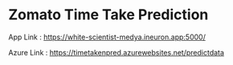 # Zomato Time Take Prediction 


App Link : 
https://white-scientist-medya.ineuron.app:5000/

Azure Link : 
https://timetakenpred.azurewebsites.net/predictdata

